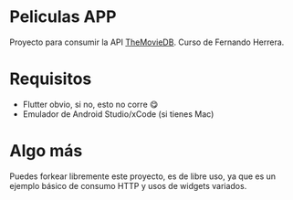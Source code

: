 # Peliculas APP

Proyecto para consumir la API [TheMovieDB](https://www.themoviedb.org/documentation/api). Curso de Fernando Herrera.

# Requisitos

- Flutter obvio, si no, esto no corre 😋
- Emulador de Android Studio/xCode (si tienes Mac)


# Algo más

Puedes forkear libremente este proyecto, es de libre uso, ya que es un ejemplo básico de consumo HTTP y usos de widgets variados.

